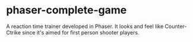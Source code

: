 # phaser-complete-game
A reaction time trainer developed in Phaser. It looks and feel like Counter-Ctrike since it's aimed for first person shooter players.
